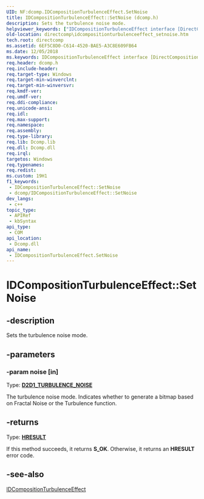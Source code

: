 ```yaml
---
UID: NF:dcomp.IDCompositionTurbulenceEffect.SetNoise
title: IDCompositionTurbulenceEffect::SetNoise (dcomp.h)
description: Sets the turbulence noise mode.
helpviewer_keywords: ["IDCompositionTurbulenceEffect interface [DirectComposition]","SetNoise method","IDCompositionTurbulenceEffect.SetNoise","IDCompositionTurbulenceEffect::SetNoise","SetNoise","SetNoise method [DirectComposition]","SetNoise method [DirectComposition]","IDCompositionTurbulenceEffect interface","dcomp/IDCompositionTurbulenceEffect::SetNoise","directcomp.idcompositionturbulenceeffect_setnoise"]
old-location: directcomp\idcompositionturbulenceeffect_setnoise.htm
tech.root: directcomp
ms.assetid: 6EF5C8D0-C614-4520-BAE5-A3C8E609FB64
ms.date: 12/05/2018
ms.keywords: IDCompositionTurbulenceEffect interface [DirectComposition],SetNoise method, IDCompositionTurbulenceEffect.SetNoise, IDCompositionTurbulenceEffect::SetNoise, SetNoise, SetNoise method [DirectComposition], SetNoise method [DirectComposition],IDCompositionTurbulenceEffect interface, dcomp/IDCompositionTurbulenceEffect::SetNoise, directcomp.idcompositionturbulenceeffect_setnoise
req.header: dcomp.h
req.include-header: 
req.target-type: Windows
req.target-min-winverclnt: 
req.target-min-winversvr: 
req.kmdf-ver: 
req.umdf-ver: 
req.ddi-compliance: 
req.unicode-ansi: 
req.idl: 
req.max-support: 
req.namespace: 
req.assembly: 
req.type-library: 
req.lib: Dcomp.lib
req.dll: Dcomp.dll
req.irql: 
targetos: Windows
req.typenames: 
req.redist: 
ms.custom: 19H1
f1_keywords:
 - IDCompositionTurbulenceEffect::SetNoise
 - dcomp/IDCompositionTurbulenceEffect::SetNoise
dev_langs:
 - c++
topic_type:
 - APIRef
 - kbSyntax
api_type:
 - COM
api_location:
 - Dcomp.dll
api_name:
 - IDCompositionTurbulenceEffect.SetNoise
---
```


# IDCompositionTurbulenceEffect::SetNoise


## -description

Sets the turbulence noise mode.

## -parameters

### -param noise [in]

Type: <b><a href="https://docs.microsoft.com/windows/desktop/Direct2D/turbulence">D2D1_TURBULENCE_NOISE</a></b>

The turbulence noise mode. Indicates whether to generate a bitmap based on Fractal Noise or the Turbulence function.

## -returns

Type: <b><a href="/windows/win32/com/structure-of-com-error-codes">HRESULT</a></b>

If this method succeeds, it returns <b xmlns:loc="http://microsoft.com/wdcml/l10n">S_OK</b>. Otherwise, it returns an <b xmlns:loc="http://microsoft.com/wdcml/l10n">HRESULT</b> error code.

## -see-also

<a href="https://docs.microsoft.com/windows/desktop/api/dcomp/nn-dcomp-idcompositionturbulenceeffect">IDCompositionTurbulenceEffect</a>

